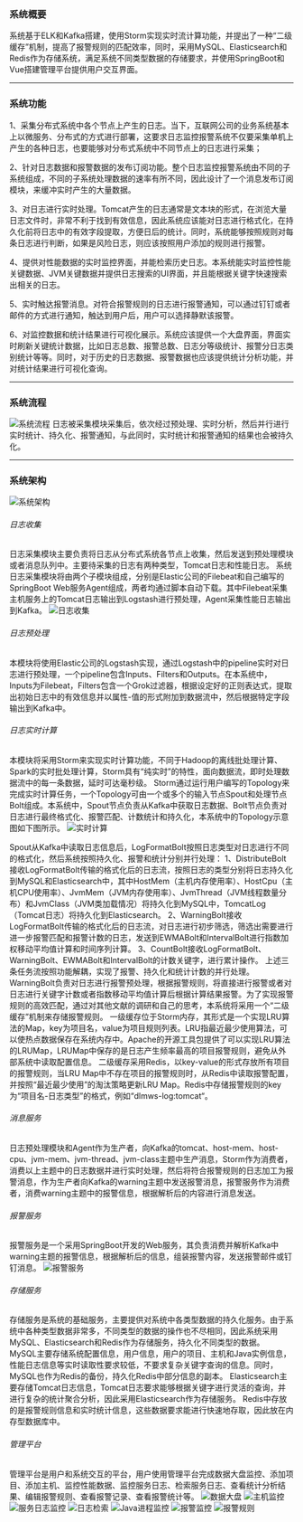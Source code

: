 ### 系统概要
系统基于ELK和Kafka搭建，使用Storm实现实时流计算功能，并提出了一种“二级缓存”机制，提高了报警规则的匹配效率，同时，采用MySQL、Elasticsearch和Redis作为存储系统，满足系统不同类型数据的存储要求，并使用SpringBoot和Vue搭建管理平台提供用户交互界面。
***

### 系统功能
1、采集分布式系统中各个节点上产生的日志。当下，互联网公司的业务系统基本上以微服务、分布式的方式进行部署，这要求日志监控报警系统不仅要采集单机上产生的各种日志，也要能够对分布式系统中不同节点上的日志进行采集；

2、针对日志数据和报警数据的发布订阅功能。整个日志监控报警系统由不同的子系统组成，不同的子系统处理数据的速率有所不同，因此设计了一个消息发布订阅模块，来缓冲实时产生的大量数据。

3、对日志进行实时处理。Tomcat产生的日志通常是文本块的形式，在浏览大量日志文件时，非常不利于找到有效信息，因此系统应该能对日志进行格式化，在持久化前将日志中的有效字段提取，方便日后的统计。同时，系统能够按照规则对每条日志进行判断，如果是风险日志，则应该按照用户添加的规则进行报警。

4、提供对性能数据的实时监控界面，并能检索历史日志。本系统能实时监控性能关键数据、JVM关键数据并提供日志搜索的UI界面，并且能根据关键字快速搜索出相关的日志。

5、实时触达报警消息。对符合报警规则的日志进行报警通知，可以通过钉钉或者邮件的方式进行通知，触达到用户后，用户可以选择静默该报警。

6、对监控数据和统计结果进行可视化展示。系统应该提供一个大盘界面，界面实时刷新关键统计数据，比如日志总数、报警总数、日志分等级统计、报警分日志类别统计等等。同时，对于历史的日志数据、报警数据也应该提供统计分析功能，并对统计结果进行可视化查询。
***
### 系统流程
![系统流程](https://github.com/easonyipj/DLMWS/blob/master/pics/系统流程.png)
日志被采集模块采集后，依次经过预处理、实时分析，然后并行进行实时统计、持久化、报警通知，与此同时，实时统计和报警通知的结果也会被持久化。
***
### 系统架构
![系统架构](https://github.com/easonyipj/DLMWS/blob/master/pics/架构图.png)
###### 日志收集
日志采集模块主要负责将日志从分布式系统各节点上收集，然后发送到预处理模块或者消息队列中。主要待采集的日志有两种类型，Tomcat日志和性能日志。
系统日志采集模块将由两个子模块组成，分别是Elastic公司的Filebeat和自己编写的SpringBoot Web服务Agent组成，两者均通过脚本自动下载。其中Filebeat采集主机服务上的Tomcat日志输出到Logstash进行预处理，Agent采集性能日志输出到Kafka。
![日志收集](https://github.com/easonyipj/DLMWS/blob/master/pics/采集模块.png)
###### 日志预处理
本模块将使用Elastic公司的Logstash实现，通过Logstash中的pipeline实时对日志进行预处理，一个pipeline包含Inputs、Filters和Outputs。在本系统中，Inputs为Filebeat，Filters包含一个Grok过滤器，根据设定好的正则表达式，提取出初始日志中的有效信息并以属性-值的形式附加到数据流中，然后根据特定字段输出到Kafka中。
###### 日志实时计算
本模块将采用Storm来实现实时计算功能，不同于Hadoop的离线批处理计算、Spark的实时批处理计算，Storm具有“纯实时”的特性，面向数据流，即时处理数据流中的每一条数据，延时可达毫秒级。
Storm通过运行用户编写的Topology来完成实时计算任务，一个Topology可由一个或多个的输入节点Spout和处理节点Bolt组成。本系统中，Spout节点负责从Kafka中获取日志数据、Bolt节点负责对日志进行最终格式化、报警匹配、计数统计和持久化，本系统中的Topology示意图如下图所示。
![实时计算](https://github.com/easonyipj/DLMWS/blob/master/pics/topo示意图.png)

Spout从Kafka中读取日志信息后，LogFormatBolt按照日志类型对日志进行不同的格式化，然后系统按照持久化、报警和统计分别并行处理：
1、DistributeBolt接收LogFormatBolt传输的格式化后的日志流，按照日志的类型分别将日志持久化到MySQL和Elasticsearch中，其中HostMem（主机内存使用率）、HostCpu（主机CPU使用率）、JvmMem（JVM内存使用率）、JvmThread（JVM线程数量分布）和JvmClass（JVM类加载情况）将持久化到MySQL中，TomcatLog（Tomcat日志）将持久化到Elasticsearch。
2、WarningBolt接收LogFormatBolt传输的格式化后的日志流，对日志进行初步筛选，筛选出需要进行进一步报警匹配和报警计数的日志，发送到EWMABolt和IntervalBolt进行指数加权移动平均值计算和时间序列计算。
3、CountBolt接收LogFormatBolt、WarningBolt、EWMABolt和IntervalBolt的计数关键字，进行累计操作。
上述三条任务流按照功能解耦，实现了报警、持久化和统计计数的并行处理。
WarningBolt负责对日志进行报警预处理，根据报警规则，将直接进行报警或者对日志进行关键字计数或者指数移动平均值计算后根据计算结果报警。为了实现报警规则的高效匹配，通过对其他文献的调研和自己的思考，本系统将采用一个“二级缓存”机制来存储报警规则。
一级缓存位于Storm内存，其形式是一个实现LRU算法的Map，key为项目名，value为项目规则列表。LRU指最近最少使用算法，可以使热点数据保存在系统内存中。Apache的开源工具包提供了可以实现LRU算法的LRUMap，LRUMap中保存的是日志产生频率最高的项目报警规则，避免从外部系统中读取配置信息。
二级缓存采用Redis，以key-value的形式存放所有项目的报警规则，当LRU 
Map中不存在项目的报警规则时，从Redis中读取报警配置，并按照“最近最少使用”的淘汰策略更新LRU Map。Redis中存储报警规则的key为“项目名-日志类型”的格式，例如“dlmws-log:tomcat“。
###### 消息服务
日志预处理模块和Agent作为生产者，向Kafka的tomcat、host-mem、host-cpu、jvm-mem、jvm-thread、jvm-class主题中生产消息，Storm作为消费者，消费以上主题中的日志数据并进行实时处理，然后将符合报警规则的日志加工为报警消息，作为生产者向Kafka的warning主题中发送报警消息，报警服务作为消费者，消费warning主题中的报警信息，根据解析后的内容进行消息发送。
###### 报警服务
报警服务是一个采用SpringBoot开发的Web服务，其负责消费并解析Kafka中warning主题的报警信息，根据解析后的信息，组装报警内容，发送报警邮件或钉钉消息。
![报警服务](https://github.com/easonyipj/DLMWS/blob/master/pics/钉钉报警.png)

###### 存储服务
存储服务是系统的基础服务，主要提供对系统中各类型数据的持久化服务。由于系统中各种类型数据非常多，不同类型的数据的操作也不尽相同，因此系统采用MySQL、Elasticsearch和Redis作为存储服务，持久化不同类型的数据。
MySQL主要存储系统配置信息，用户信息，用户的项目、主机和Java实例信息，性能日志信息等实时读取性要求较低，不要求复杂关键字查询的信息。同时，MySQL也作为Redis的备份，持久化Redis中部分信息的副本。
Elasticsearch主要存储Tomcat日志信息，Tomcat日志要求能够根据关键字进行灵活的查询，并进行复杂的统计聚合分析，因此采用Elasticsearch作为存储服务。
Redis中存放的是报警规则信息和实时统计信息，这些数据要求能进行快速地存取，因此放在内存型数据库中。
###### 管理平台
管理平台是用户和系统交互的平台，用户使用管理平台完成数据大盘监控、添加项目、添加主机、监控性能数据、监控服务日志、检索服务日志、查看统计分析结果、编辑报警规则、查看报警记录、查看报警统计等。
![数据大盘](https://github.com/easonyipj/DLMWS/blob/master/pics/数据大盘.png)
![主机监控](https://github.com/easonyipj/DLMWS/blob/master/pics/主机监控.png)
![服务日志监控](https://github.com/easonyipj/DLMWS/blob/master/pics/服务日志监控.png)
![日志检索](https://github.com/easonyipj/DLMWS/blob/master/pics/日志检索.png)
![Java进程监控](https://github.com/easonyipj/DLMWS/blob/master/pics/Java进程监控.png)
![报警监控](https://github.com/easonyipj/DLMWS/blob/master/pics/报警监控.png)
![报警规则](https://github.com/easonyipj/DLMWS/blob/master/pics/报警规则.png)










